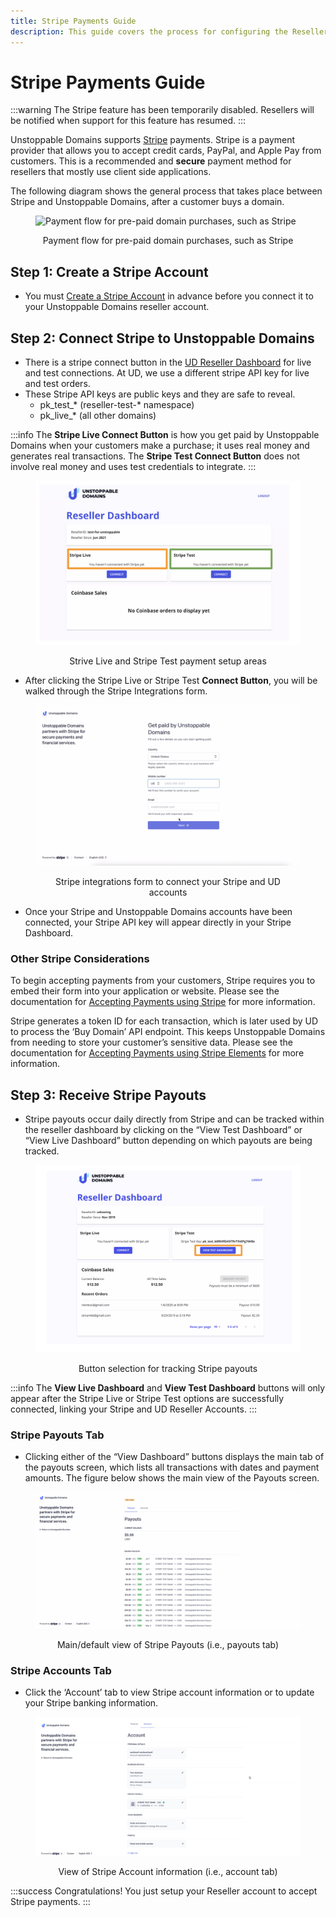 ```yaml
---
title: Stripe Payments Guide
description: This guide covers the process for configuring the Reseller account to accept Stripe payments. Payout information can be tracked in the UD Reseller Dashboard.
---
```


# Stripe Payments Guide

:::warning
The Stripe feature has been temporarily disabled. Resellers will be notified when  support for this feature has resumed.
:::

Unstoppable Domains supports [Stripe](http://stripe.com) payments. Stripe is a payment provider that allows you to accept credit cards, PayPal, and Apple Pay from customers. This is a recommended and **secure** payment method for resellers that mostly use client side applications.

The following diagram shows the general process that takes place between Stripe and Unstoppable Domains, after a customer buys a domain.

<figure>

![Payment flow for pre-paid domain purchases, such as Stripe](/images/paid-domains-claiming-prepayment.png '#display=block;margin-left=auto;margin-right=auto;width=80%;')
	
<figcaption style="text-align: center">Payment flow for pre-paid domain purchases, such as Stripe</figcaption>
</figure>

## Step 1: Create a Stripe Account

* You must [Create a Stripe Account](https://dashboard.stripe.com/register?redirect=%2Fsettings%2Faccount%2F) in advance before you connect it to your Unstoppable Domains reseller account.

## Step 2: Connect Stripe to Unstoppable Domains

* There is a stripe connect button in the [UD Reseller Dashboard](https://unstoppabledomains.com/resellers) for live and test connections. At UD, we use a different stripe API key for live and test orders. 
* These Stripe API keys are public keys and they are safe to reveal.
    * pk\_test\_\* (reseller-test-\* namespace)
    * pk\_live\_\* (all other domains)

:::info
The **Stripe Live Connect Button** is how you get paid by Unstoppable Domains when your customers make a purchase; it uses real money and generates real transactions. The **Stripe Test Connect Button** does not involve real money and uses test credentials to integrate.
:::

<figure>

![Strive Live and Stripe Test payment setup areas](/images/screen-shot-2021-07-12-at-2.04.09-pm.png '#display=block;margin-left=auto;margin-right=auto;width=80%;')
	
<figcaption style="text-align: center">Strive Live and Stripe Test payment setup areas</figcaption>
</figure>

* After clicking the Stripe Live or Stripe Test **Connect Button**, you will be walked through the Stripe Integrations form.

<figure>

![Stripe integrations form to connect your Stripe and UD accounts](/images/10.png '#display=block;margin-left=auto;margin-right=auto;width=80%;')
	
<figcaption style="text-align: center">Stripe integrations form to connect your Stripe and UD accounts</figcaption>
</figure>

* Once your Stripe and Unstoppable Domains accounts have been connected, your Stripe API key will appear directly in your Stripe Dashboard.

### Other Stripe Considerations

To begin accepting payments from your customers, Stripe requires you to embed their form into your application or website. Please see the documentation for [Accepting Payments using Stripe](https://stripe.com/docs/payments/accept-a-payment?platform=web) for more information.

Stripe generates a token ID for each transaction, which is later used by UD to process the ‘Buy Domain’ API endpoint. This keeps Unstoppable Domains from needing to store your customer’s sensitive data. Please see the documentation for [Accepting Payments using Stripe Elements](https://stripe.com/docs/payments/accept-a-payment-charges#web) for more information.

## Step 3: Receive Stripe Payouts

* Stripe payouts occur daily directly from Stripe and can be tracked within the reseller dashboard by clicking on the “View Test Dashboard” or “View Live Dashboard” button depending on which payouts are being tracked.

<figure>

![Button selection for tracking Stripe payouts](/images/screen-shot-2021-07-12-at-2.53.26-pm.png '#display=block;margin-left=auto;margin-right=auto;width=80%;')
	
<figcaption style="text-align: center">Button selection for tracking Stripe payouts</figcaption>
</figure>

:::info
The **View Live Dashboard** and **View Test Dashboard** buttons will only appear after the Stripe Live or Stripe Test options are successfully connected, linking your Stripe and UD Reseller Accounts.
:::

### Stripe Payouts Tab

* Clicking either of the “View Dashboard” buttons displays the main tab of the payouts screen, which lists all transactions with dates and payment amounts. The figure below shows the main view of the Payouts screen.

<figure>

![Main/default view of Stripe Payouts (i.e., payouts tab) ](/images/24.png '#display=block;margin-left=auto;margin-right=auto;width=80%;')
	
<figcaption style="text-align: center">Main/default view of Stripe Payouts (i.e., payouts tab) </figcaption>
</figure>

### Stripe Accounts Tab

* Click the ‘Account’ tab to view Stripe account information or to update your Stripe banking information.

<figure>

![View of Stripe Account information (i.e., account tab)](/images/25.png '#display=block;margin-left=auto;margin-right=auto;width=80%;')
	
<figcaption style="text-align: center">View of Stripe Account information (i.e., account tab)</figcaption>
</figure>

:::success Congratulations!
You just setup your Reseller account to accept Stripe payments.
:::
